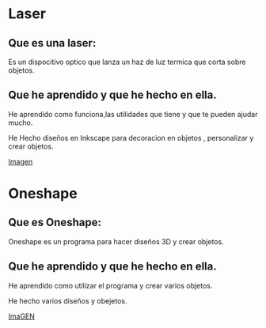 
# Laser

## Que es una laser:

Es un dispocitivo optico que lanza un haz de luz termica que corta sobre objetos.


## Que he aprendido y que he hecho en ella.

He aprendido como funciona,las utilidades que tiene y que te pueden ajudar mucho.

He Hecho diseños en Inkscape para decoracion en objetos , personalizar y crear objetos.

[Imagen](https://github.com/St1v3n3223/1er-Trimestre/blob/main/WhatsApp%20Image%202022-02-10%20at%2010.03.38.jpeg?raw=true)

# Oneshape

## Que es Oneshape:

Oneshape es un programa para hacer diseños 3D y crear objetos.

## Que he aprendido y que he hecho en ella.

He aprendido como utilizar el programa y crear varios objetos.

He hecho varios diseños y obejetos.

[ImaGEN](https://github.com/St1v3n3223/1er-Trimestre/blob/main/Captura%20de%20pantalla%20de%202022-02-10%2010-08-16.png?raw=true)
